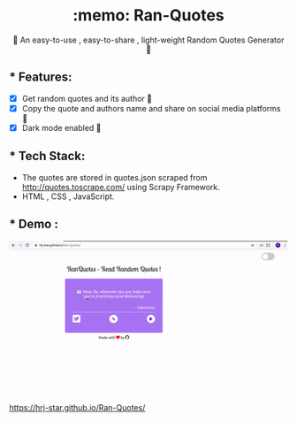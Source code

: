 <h1 align="center">:memo: Ran-Quotes </h1>
<div align="center">
🌟 An easy-to-use , easy-to-share , light-weight Random Quotes Generator 🤩
</div>





## * Features:

* [x] Get random quotes and its author 📝
* [x] Copy the quote and authors name and share on social media platforms 🔗
* [x] Dark mode enabled 🌚

## * Tech Stack:

* The quotes are stored in quotes.json scraped from http://quotes.toscrape.com/ using Scrapy Framework.
* HTML , CSS , JavaScript.


## * Demo :
![](./output.gif)

 https://hrj-star.github.io/Ran-Quotes/
